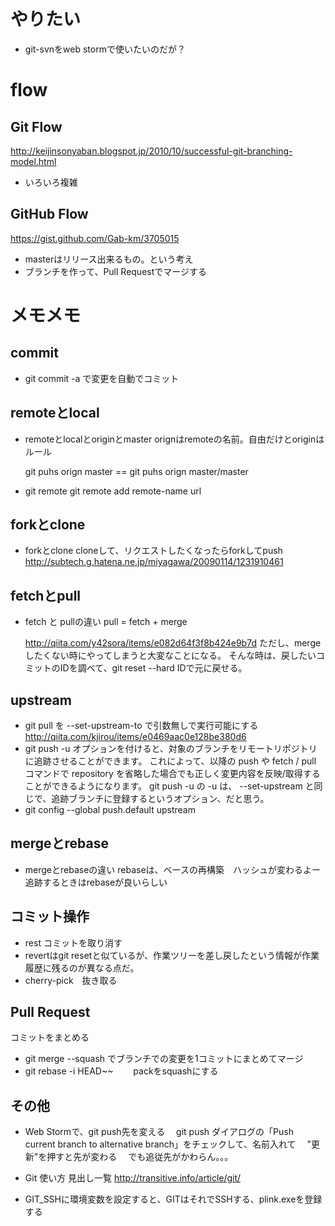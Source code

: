 やりたい
===============
* git-svnをweb stormで使いたいのだが？


flow
====

Git Flow
----
http://keijinsonyaban.blogspot.jp/2010/10/successful-git-branching-model.html
* いろいろ複雑

GitHub Flow
--
https://gist.github.com/Gab-km/3705015
* masterはリリース出来るもの。という考え
* ブランチを作って、Pull Requestでマージする


メモメモ
====

commit
----
* git commit -a で変更を自動でコミット

remoteとlocal
----
* remoteとlocalとoriginとmaster
  orignはremoteの名前。自由だけとoriginはルール

  git puhs orign master
  ==   git puhs orign master/master

* git remote
    git remote add remote-name url

forkとclone
----
* forkとclone
   cloneして、リクエストしたくなったらforkしてpush
   http://subtech.g.hatena.ne.jp/miyagawa/20090114/1231910461

fetchとpull
----
* fetch と pullの違い
  pull = fetch + merge

  http://qiita.com/y42sora/items/e082d64f3f8b424e9b7d
    ただし、mergeしたくない時にやってしまうと大変なことになる。
    そんな時は、戻したいコミットのIDを調べて、git reset --hard IDで元に戻せる。

upstream
----
* git pull を --set-upstream-to で引数無しで実行可能にする
  http://qiita.com/kjirou/items/e0469aac0e128be380d6
*  git push <repository> <refspec>
  -u オプションを付けると、対象のブランチをリモートリポジトリに追跡させることができます。 これによって、以降の push や fetch / pull コマンドで repository を省略した場合でも正しく変更内容を反映/取得することができるようになります。
  git push -u の -u は、 --set-upstream と同じで、追跡ブランチに登録するというオプション、だと思う。
* git config --global push.default upstream

mergeとrebase
---
* mergeとrebaseの違い
   rebaseは、ベースの再構築　ハッシュが変わるよー
   追跡するときはrebaseが良いらしい


コミット操作
----
* rest コミットを取り消す
* revertはgit resetと似ているが、作業ツリーを差し戻したという情報が作業履歴に残るのが異なる点だ。
* cherry-pick　抜き取る

Pull Request
---
コミットをまとめる
* git merge --squash でブランチでの変更を1コミットにまとめてマージ
* git rebase -i HEAD~~
　　packをsquashにする


その他
----
* Web Stormで、git push先を変える
　git push ダイアログの「Push current branch to alternative branch」をチェックして、名前入れて
　"更新"を押すと先が変わる
　でも追従先がかわらん。。。

* Git 使い方 見出し一覧
   http://transitive.info/article/git/

* GIT_SSHに環境変数を設定すると、GITはそれでSSHする、plink.exeを登録する

